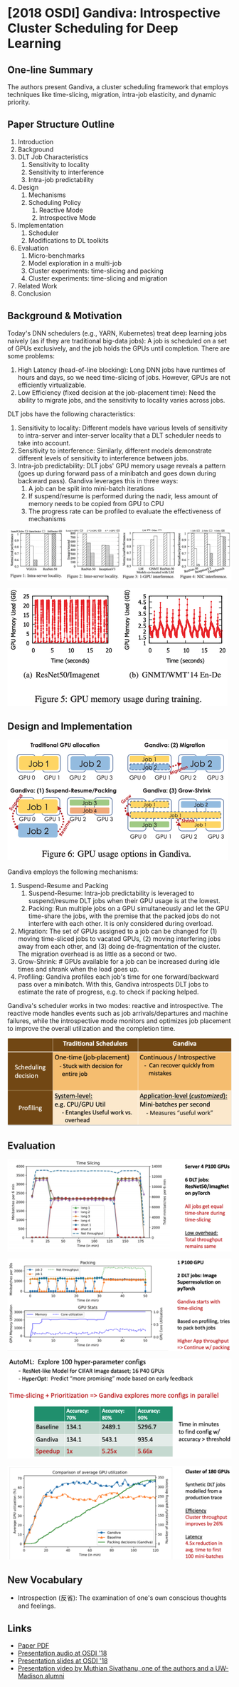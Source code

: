 # \[2018 OSDI] Gandiva: Introspective Cluster Scheduling for Deep Learning

## One-line Summary

The authors present Gandiva, a cluster scheduling framework that employs techniques like time-slicing, migration, intra-job elasticity, and dynamic priority.

## Paper Structure Outline

1. Introduction
2. Background
3. DLT Job Characteristics
   1. Sensitivity to locality
   2. Sensitivity to interference
   3. Intra-job predictability
4. Design
   1. Mechanisms
   2. Scheduling Policy
      1. Reactive Mode
      2. Introspective Mode
5. Implementation
   1. Scheduler
   2. Modifications to DL toolkits
6. Evaluation
   1. Micro-benchmarks
   2. Model exploration in a multi-job
   3. Cluster experiments: time-slicing and packing
   4. Cluster experiments: time-slicing and migration
7. Related Work
8. Conclusion

## Background & Motivation

Today's DNN schedulers (e.g., YARN, Kubernetes) treat deep learning jobs naively (as if they are traditional big-data jobs): A job is scheduled on a set of GPUs exclusively, and the job holds the GPUs until completion. There are some problems:

1. High Latency (head-of-line blocking): Long DNN jobs have runtimes of hours and days, so we need time-slicing of jobs. However, GPUs are not efficiently virtualizable.
2. Low Efficiency (fixed decision at the job-placement time): Need the ability to migrate jobs, and the sensitivity to locality varies across jobs.

DLT jobs have the following characteristics:

1. Sensitivity to locality: Different models have various levels of sensitivity to intra-server and inter-server locality that a DLT scheduler needs to take into account.
2. Sensitivity to interference: Similarly, different models demonstrate different levels of sensitivity to interference between jobs.
3. Intra-job predictability: DLT jobs' GPU memory usage reveals a pattern (goes up during forward pass of a minibatch and goes down during backward pass). Gandiva leverages this in three ways:
   1. A job can be split into mini-batch iterations
   2. If suspend/resume is performed during the nadir, less amount of memory needs to be copied from GPU to CPU
   3. The progress rate can be profiled to evaluate the effectiveness of mechanisms

![](<../../.gitbook/assets/Screen Shot 2021-01-19 at 3.35.37 PM.png>)

![When suspending a job, as GPUs are not efficiently virtualizable, the state needs to be moved from GPU to CPU before suspension.](<../../.gitbook/assets/Screen Shot 2021-01-19 at 3.36.40 PM.png>)

## Design and Implementation

![](<../../.gitbook/assets/Screen Shot 2021-01-19 at 3.43.07 PM.png>)

Gandiva employs the following mechanisms:

1. Suspend-Resume and Packing
   1. Suspend-Resume: Intra-job predictability is leveraged to suspend/resume DLT jobs when their GPU usage is at the lowest.
   2. Packing: Run multiple jobs on a GPU simultaneously and let the GPU time-share the jobs, with the premise that the packed jobs do not interfere with each other. It is only considered during overload.
2. Migration: The set of GPUs assigned to a job can be changed for (1) moving time-sliced jobs to vacated GPUs, (2) moving interfering jobs away from each other, and (3) doing de-fragmentation of the cluster. The migration overhead is as little as a second or two.
3. Grow-Shrink: # GPUs available for a job can be increased during idle times and shrank when the load goes up.
4. Profiling: Gandiva profiles each job's time for one forward/backward pass over a minibatch. With this, Gandiva introspects DLT jobs to estimate the rate of progress, e.g. to check if packing helped.

Gandiva's scheduler works in two modes: reactive and introspective. The reactive mode handles events such as job arrivals/departures and machine failures, while the introspective mode monitors and optimizes job placement to improve the overall utilization and the completion time.

![](<../../.gitbook/assets/Screen Shot 2021-01-19 at 4.11.59 PM.png>)

## Evaluation

![Microbenchmark: Time-slicing](<../../.gitbook/assets/Screen Shot 2021-01-19 at 4.38.14 PM.png>)

![Microbenchmark: Packing](<../../.gitbook/assets/Screen Shot 2021-01-19 at 4.38.37 PM.png>)

![Microbenchmark for AutoML: Gandiva provides much faster hyper-parameter exploration](<../../.gitbook/assets/Screen Shot 2021-01-19 at 4.45.16 PM.png>)

![Cluster utilization](<../../.gitbook/assets/Screen Shot 2021-01-19 at 4.43.39 PM.png>)

## New Vocabulary

* Introspection (反省): The examination of one's own conscious thoughts and feelings.

## Links

* [Paper PDF](https://www.usenix.org/system/files/osdi18-xiao.pdf)
* [Presentation audio at OSDI '18](https://www.usenix.org/conference/osdi18/presentation/xiao)
* [Presentation slides at OSDI '18](https://www.usenix.org/sites/default/files/conference/protected-files/osdi18\_slides\_sivathanu.pdf)
* [Presentation video by Muthian Sivathanu, one of the authors and a UW-Madison alumni](https://www.youtube.com/watch?v=i4YOKOLsyFI\&ab\_channel=MicrosoftResearch)
